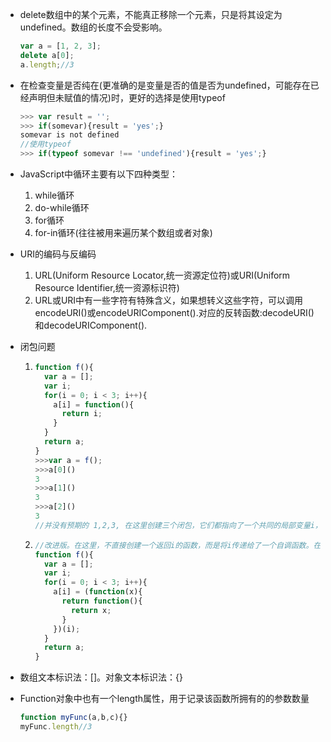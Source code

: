 - delete数组中的某个元素，不能真正移除一个元素，只是将其设定为undefined。数组的长度不会受影响。

  ```javascript
  var a = [1, 2, 3];
  delete a[0];
  a.length;//3
  ```

- 在检查变量是否纯在(更准确的是变量是否的值是否为undefined，可能存在已经声明但未赋值的情况)时，更好的选择是使用typeof

  ```javascript
  >>> var result = '';
  >>> if(somevar){result = 'yes';}
  somevar is not defined
  //使用typeof
  >>> if(typeof somevar !== 'undefined'){result = 'yes';}
  ```

- JavaScript中循环主要有以下四种类型：

  1. while循环
  2. do-while循环
  3. for循环
  4. for-in循环(往往被用来遍历某个数组或者对象)

- URI的编码与反编码

  1. URL(Uniform Resource Locator,统一资源定位符)或URI(Uniform Resource Identifier,统一资源标识符)
  2. URL或URI中有一些字符有特殊含义，如果想转义这些字符，可以调用encodeURI()或encodeURIComponent().对应的反转函数:decodeURI()和decodeURIComponent().

- 闭包问题

  1. ```javascript
     function f(){
       var a = [];
       var i;
       for(i = 0; i < 3; i++){
         a[i] = function(){
           return i;
         }
       }
       return a;
     }
     >>>var a = f();
     >>>a[0]()
     3
     >>>a[1]()
     3
     >>>a[2]()
     3
     //并没有预期的 1,2,3, 在这里创建三个闭包，它们都指向了一个共同的局部变量i，但是，闭包并不会记录它们的值，它们所拥有的的只是一个i的连接(即引用)，因此只能返回i的当前值。由于循环结束时i的值都为3，所以这三个函数都指向了这一共同值。
     ```

  2. ```javascript
     //改进版。在这里，不直接创建一个返回i的函数，而是将i传递给了一个自调函数。在改函数中，i被赋值给局部变量x，这样一来，每次迭代中的x就会拥有各自不同的值。
     function f(){
       var a = [];
       var i;
       for(i = 0; i < 3; i++){
         a[i] = (function(x){
           return function(){
             return x;
           }
         })(i);
       }
       return a;
     }
     ```

- 数组文本标识法：[]。对象文本标识法：{}

- Function对象中也有一个length属性，用于记录该函数所拥有的的参数数量

  ```javascript
  function myFunc(a,b,c){}
  myFunc.length//3
  ```

  ​